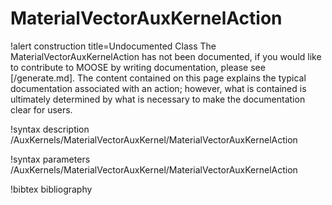 <!-- MOOSE Documentation Stub: Remove this when content is added. -->

# MaterialVectorAuxKernelAction

!alert construction title=Undocumented Class
The MaterialVectorAuxKernelAction has not been documented, if you would like to contribute to MOOSE by writing
documentation, please see [/generate.md]. The content contained on this page explains the typical
documentation associated with an action; however, what is contained is ultimately determined by what
is necessary to make the documentation clear for users.

!syntax description /AuxKernels/MaterialVectorAuxKernel/MaterialVectorAuxKernelAction

!syntax parameters /AuxKernels/MaterialVectorAuxKernel/MaterialVectorAuxKernelAction

!bibtex bibliography
